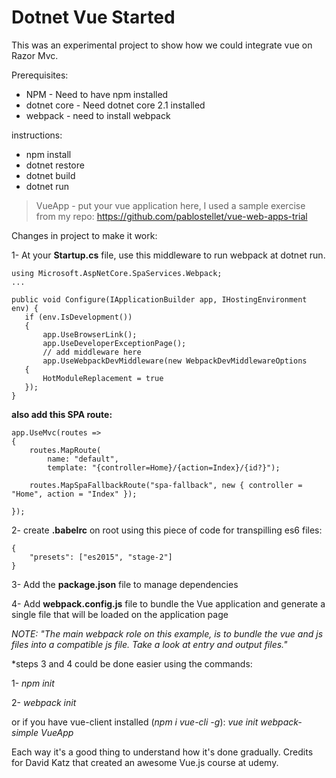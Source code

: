 # Dotnet Vue Started

This was an experimental project to show how we could integrate vue on Razor Mvc.

Prerequisites:
* NPM - Need to have npm installed
* dotnet core - Need dotnet core 2.1 installed 
* webpack -  need to install webpack

instructions:
* npm install
* dotnet restore
* dotnet build
* dotnet run

> VueApp - put your vue application here, I used a sample exercise from my repo: https://github.com/pablostellet/vue-web-apps-trial

 Changes in project to make it work:

1- At your **Startup.cs** file, use this middleware to run webpack at dotnet run.

 ```
using Microsoft.AspNetCore.SpaServices.Webpack;
...

public void Configure(IApplicationBuilder app, IHostingEnvironment env) {
    if (env.IsDevelopment())
    {
        app.UseBrowserLink();
        app.UseDeveloperExceptionPage();
        // add middleware here
        app.UseWebpackDevMiddleware(new WebpackDevMiddlewareOptions
    {
        HotModuleReplacement = true
    });
}
 ```

**also add this SPA route:**
```
app.UseMvc(routes =>
{
    routes.MapRoute(
        name: "default",
        template: "{controller=Home}/{action=Index}/{id?}");

    routes.MapSpaFallbackRoute("spa-fallback", new { controller = "Home", action = "Index" }); 

});
```



2- create **.babelrc** on root using this piece of code for transpilling es6 files:

```
{
	"presets": ["es2015", "stage-2"]
}
```

3- Add the **package.json** file to manage dependencies

4- Add **webpack.config.js** file to bundle the Vue application and generate a single file that will be loaded on the application page

_NOTE: "The main webpack role on this example, is to bundle the vue and js files into a compatible js file. Take a look at entry and output files."_

*steps 3 and 4 could be done easier using the commands:

1- *npm init* 

2- *webpack init*

or if you have vue-client installed (*npm i vue-cli -g*):
*vue init webpack-simple VueApp*

Each way it's a good thing to understand how it's done gradually. Credits for David Katz that created an awesome Vue.js course at udemy.

